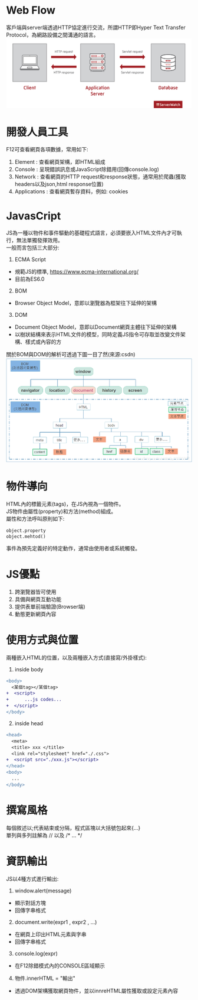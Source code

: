 # Web Flow
客戶端與server端透過HTTP協定進行交流，所謂HTTP即Hyper Text Transfer Protocol，為網路設備之間溝通的語言。  
![Image](https://github.com/EnasVen/JavaScript/blob/main/Web_App_Flow.png)  

# 開發人員工具
F12可查看網頁各項數據，常用如下:  
1. Element : 查看網頁架構，即HTML組成
2. Console : 呈現錯誤訊息或JavaScript除錯用(回傳console.log) 
3. Network : 查看網頁的HTTP request和response狀態，通常用於爬蟲(獲取headers以及json,html response位置)
4. Applications : 查看網頁暫存資料，例如: cookies

# JavasCript
JS為一種以物件和事件驅動的基礎程式語言，必須要嵌入HTML文件內才可執行，無法單獨發揮效用。  
一般而言包括三大部分:
1. ECMA Script
  - 規範JS的標準, https://www.ecma-international.org/
  - 目前為ES6.0
2. BOM
  - Browser Object Model，意即以瀏覽器為框架往下延伸的架構
3. DOM
  - Document Object Model，意即以Document網頁主體往下延伸的架構
  - 以樹狀結構來表示HTML文件的模型，同時定義JS指令可存取並改變文件架構、樣式或內容的方

關於BOM與DOM的解析可透過下圖一目了然(來源:csdn)  
![Image](https://github.com/EnasVen/JavaScript/blob/main/BOM_DOM.png)  

# 物件導向
HTML內的標籤元素(tags)，在JS內視為一個物件。  
JS物件由屬性(property)和方法(method)組成。  
屬性和方法呼叫原則如下:
```
object.property
object.mehtod()
```
事件為預先定義好的特定動作，通常由使用者或系統觸發。  

# JS優點
1. 跨瀏覽器皆可使用
2. 具備與網頁互動功能
3. 提供表單前端驗證(Browser端)
4. 動態更新網頁內容

# 使用方式與位置
兩種嵌入HTML的位置，以及兩種嵌入方式(直接寫/外掛樣式):
1. inside body
```diff
<body>
  <某個tag></某個tag>
+  <script>
+      ...js codes...
+  </script>
</body>
```
2. inside head
```diff
<head>
  <meta>
  <title> xxx </title>
  <link rel="stylesheet" href="./.css">
+  <script src="./xxx.js"></script>
</head>
<body>
  ...
</body>
```

# 撰寫風格
每個敘述以;代表結束或分隔，程式區塊以大括號包起來{...}  
單列與多列註解為 // 以及 /* ... */

# 資訊輸出
JS以4種方式進行輸出: 
1. window.alert(message)
  - 顯示對話方塊
  - 回傳字串格式
2. document.write(expr1 , expr2 , ...)
  - 在網頁上印出HTML元素與字串
  - 回傳字串格式
3. console.log(expr)
  - 在F12除錯模式內的CONSOLE區域顯示
4. 物件.innerHTML = "輸出"
  - 透過DOM架構獲取網頁物件，並以innreHTML屬性獲取或設定元素內容
